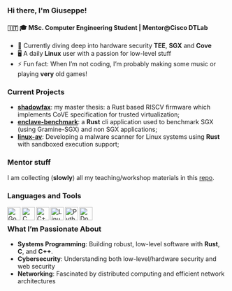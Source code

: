 ### Hi there, I'm Giuseppe!
#### 🇮🇹 🎓 MSc. Computer Engineering Student | Mentor@Cisco DTLab

- 🌱 Currently diving deep into hardware security **TEE**, **SGX** and **Cove**
- 🖥️ A daily **Linux** user with a passion for low-level stuff
- ⚡ Fun fact: When I’m not coding, I’m probably making some music or playing **very** old games!

### Current Projects
- **[shadowfax](https://github.com/Granp4sso/shadowfax)**: my master thesis: a Rust based RISCV firmware which implements CoVE specification for trusted virtualization;
- **[enclave-benchmark](https://github.com/alarmfox/enclave-benchmark)**: a **Rust** cli application used to benchmark SGX (using Gramine-SGX) and non SGX applications;
- **[linux-av](https://github.com/alarmfox/linux-av)**: Developing a malware scanner for Linux systems using **Rust** with sandboxed execution support;

### Mentor stuff
I am collecting (**slowly**) all my teaching/workshop materials in this [repo](https://github.com/alarmfox/dtlab).

### Languages and Tools

<img align="left" alt="Go" width="30px" src="https://user-images.githubusercontent.com/3613230/41752586-476b0b24-7596-11e8-95fe-8fd3faa21e8a.png"/>
<img align="left" alt="C" width="30px" src="https://user-images.githubusercontent.com/42747200/46140125-da084900-c26d-11e8-8ea7-c45ae6306309.png"/>
<img align="left" alt="C++" width="30px" src="https://cdn.iconscout.com/icon/free/png-512/c-programming-569564.png"/>
<img align="left" alt="Linux" width="30px" src="https://github.com/marwin1991/profile-technology-icons/assets/76662862/2481dc48-be6b-4ebb-9e8c-3b957efe69fa"/>
<img align="left" alt="Python" width="30px" src="https://user-images.githubusercontent.com/25181517/183423507-c056a6f9-1ba8-4312-a350-19bcbc5a8697.png"/>
<img align="left" alt="Docker" width="30px" src="https://cdn.iconscout.com/icon/free/png-256/docker-11-1175228.png"/>

<br />

### What I’m Passionate About
- **Systems Programming**: Building robust, low-level software with **Rust**, **C**, and **C++**.
- **Cybersecurity**: Understanding both low-level/hardware security and web security
- **Networking**: Fascinated by distributed computing and efficient network architectures
